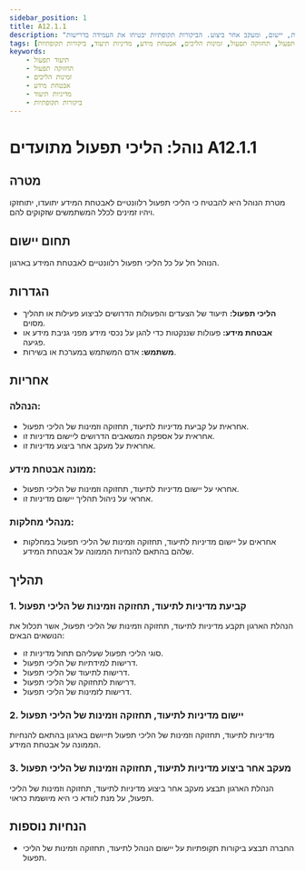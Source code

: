 ```yaml
---
sidebar_position: 1
title: A12.1.1
description: "נוהל לתיעוד, תחזוקה וזמינות של הליכי תפעול רלוונטיים לאבטחת המידע. הנוהל כולל קביעת מדיניות, יישום, ומעקב אחר ביצוע. הביקורות תקופתיות יבטיחו את העמידה בדרישות."
tags: [תיעוד תפעול, תחזוקה תפעול, זמינות הליכים, אבטחת מידע, מדיניות תיעוד, ביקורות תקופתיות]
keywords:
    - תיעוד תפעול
    - תחזוקה תפעול
    - זמינות הליכים
    - אבטחת מידע
    - מדיניות תיעוד
    - ביקורות תקופתיות
---
```




# נוהל: הליכי תפעול מתועדים A12.1.1

## מטרה
מטרת הנוהל היא להבטיח כי הליכי תפעול רלוונטיים לאבטחת המידע יתועדו, יתוחזקו ויהיו זמינים לכלל המשתמשים שזקוקים להם.

## תחום יישום
הנוהל חל על כל הליכי תפעול רלוונטיים לאבטחת המידע בארגון.

## הגדרות
- **הליכי תפעול:** תיעוד של הצעדים והפעולות הדרושים לביצוע פעילות או תהליך מסוים.
- **אבטחת מידע:** פעולות שננקטות כדי להגן על נכסי מידע מפני גניבת מידע או פגיעה.
- **משתמש:** אדם המשתמש במערכת או בשירות.

## אחריות
### הנהלה:
- אחראית על קביעת מדיניות לתיעוד, תחזוקה וזמינות של הליכי תפעול.
- אחראית על אספקת המשאבים הדרושים ליישום מדיניות זו.
- אחראית על מעקב אחר ביצוע מדיניות זו.

### ממונה אבטחת מידע:
- אחראי על יישום מדיניות לתיעוד, תחזוקה וזמינות של הליכי תפעול.
- אחראי על ניהול תהליך יישום מדיניות זו.

### מנהלי מחלקות:
- אחראים על יישום מדיניות לתיעוד, תחזוקה וזמינות של הליכי תפעול במחלקות שלהם בהתאם להנחיות הממונה על אבטחת המידע.

## תהליך
### 1. קביעת מדיניות לתיעוד, תחזוקה וזמינות של הליכי תפעול
הנהלת הארגון תקבע מדיניות לתיעוד, תחזוקה וזמינות של הליכי תפעול, אשר תכלול את הנושאים הבאים:
- סוגי הליכי תפעול שעליהם תחול מדיניות זו.
- דרישות למידתיות של הליכי תפעול.
- דרישות לתיעוד של הליכי תפעול.
- דרישות לתחזוקה של הליכי תפעול.
- דרישות לזמינות של הליכי תפעול.

### 2. יישום מדיניות לתיעוד, תחזוקה וזמינות של הליכי תפעול
מדיניות לתיעוד, תחזוקה וזמינות של הליכי תפעול תייושם בארגון בהתאם להנחיות הממונה על אבטחת המידע.

### 3. מעקב אחר ביצוע מדיניות לתיעוד, תחזוקה וזמינות של הליכי תפעול
הנהלת הארגון תבצע מעקב אחר ביצוע מדיניות לתיעוד, תחזוקה וזמינות של הליכי תפעול, על מנת לוודא כי היא מיושמת כראוי.

## הנחיות נוספות
- החברה תבצע ביקורות תקופתיות על יישום הנוהל לתיעוד, תחזוקה וזמינות של הליכי תפעול.